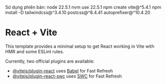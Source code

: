 Sử dụng phiên bản:
node 22.5.1
nvm use 22.5.1
npm create vite@^5.4.1
npm install -D tailwindcss@^3.4.10 postcss@^8.4.41 autoprefixer@^10.4.20

# React + Vite

This template provides a minimal setup to get React working in Vite with HMR and some ESLint rules.

Currently, two official plugins are available:

- [@vitejs/plugin-react](https://github.com/vitejs/vite-plugin-react/blob/main/packages/plugin-react/README.md) uses [Babel](https://babeljs.io/) for Fast Refresh
- [@vitejs/plugin-react-swc](https://github.com/vitejs/vite-plugin-react-swc) uses [SWC](https://swc.rs/) for Fast Refresh
